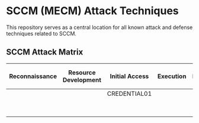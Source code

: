 # SCCM (MECM) Attack Techniques
This repository serves as a central location for all known attack and defense techniques related to SCCM.

## SCCM Attack Matrix

| Reconnaissance | Resource Development | Initial Access | Execution | Persistence | Privilege Escalation | Defense Evasion | Credential Access | Discovery | Lateral Movement | Collection | Command and Control | Exfiltration | Impact |
|----------------|----------------------|----------------|-----------|-------------|-----------------------|-----------------|-------------------|-----------|------------------|------------|---------------------|--------------|--------|
| | | CREDENTIAL01 | | | [CREDENTIAL03](./attack-techniques/CREDENTIAL03/credential03-description.md) | | CREDENTIAL1 | | | | | |
| | | | | | | | | | | | | |
| | | | | | | | | | | | | |
| | | | | | | | | | | | | |
| | | | | | | | | | | | | |
| | | | | | | | | | | | | |
| | | | | | | | | | | | | |
| | | | | | | | | | | | | |
| | | | | | | | | | | | | |